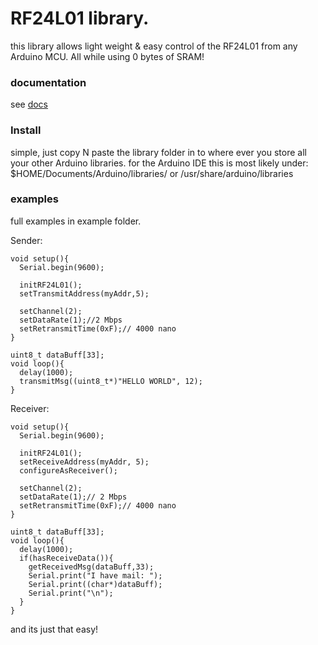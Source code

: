 # RF24L01 library.
this library allows light weight & easy control of the RF24L01 from any Arduino MCU. All while using
0 bytes of SRAM!
### documentation
see [docs](https://canadiancommander.github.io/RF24L01/)
### Install
simple, just copy N paste the library folder in to where ever you store all your other Arduino libraries.
for the Arduino IDE this is most likely under: $HOME/Documents/Arduino/libraries/ or /usr/share/arduino/libraries
### examples
full examples in example folder.

Sender:
```
void setup(){
  Serial.begin(9600);

  initRF24L01();
  setTransmitAddress(myAddr,5);

  setChannel(2);
  setDataRate(1);//2 Mbps
  setRetransmitTime(0xF);// 4000 nano
}

uint8_t dataBuff[33];
void loop(){
  delay(1000);
  transmitMsg((uint8_t*)"HELLO WORLD", 12);
}
```
Receiver:
```
void setup(){
  Serial.begin(9600);

  initRF24L01();
  setReceiveAddress(myAddr, 5);
  configureAsReceiver();

  setChannel(2);
  setDataRate(1);// 2 Mbps
  setRetransmitTime(0xF);// 4000 nano
}

uint8_t dataBuff[33];
void loop(){
  delay(1000);
  if(hasReceiveData()){
    getReceivedMsg(dataBuff,33);
    Serial.print("I have mail: ");
    Serial.print((char*)dataBuff);
    Serial.print("\n");
  }
}
```
and its just that easy!
